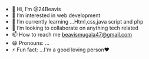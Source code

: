 - 👋 Hi, I’m @24Beavis
- 👀 I’m interested in web development 
- 🌱 I’m currently learning ...Html,css,java script and php
- 💞️ I’m looking to collaborate on anything tech related
- 📫 How to reach me beavismugala47@gmail.com 
- 😄 Pronouns: ...
- ⚡ Fun fact: ...I'm a good loving person❤️

<!---
24Beavis/24Beavis is a ✨ special ✨ repository because its `README.md` (this file) appears on your GitHub profile.
You can click the Preview link to take a look at your changes.
--->
